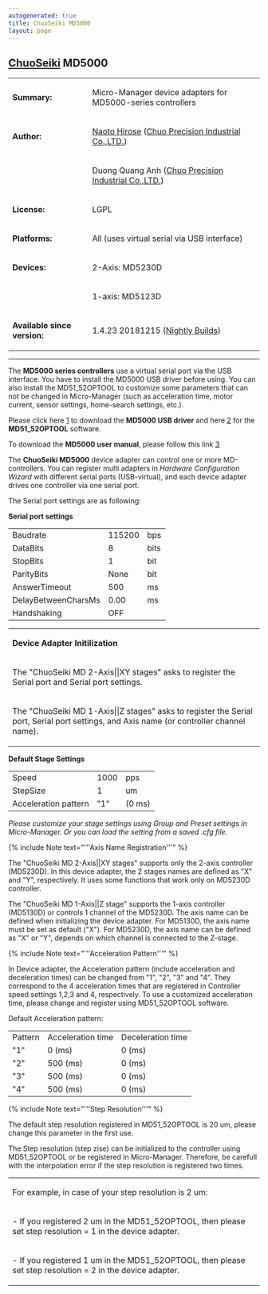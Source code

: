 ```yaml
---
autogenerated: true
title: ChuoSeiki MD5000
layout: page
---
```


## [ChuoSeiki](ChuoSeiki "wikilink") MD5000

<table>

<tr>

<td markdown="1">

**Summary:**

</td>

<td markdown="1">

Micro-Manager device adapters for MD5000-series controllers

</td>

</tr>

<tr>

<td markdown="1">

**Author:**

</td>

<td markdown="1">

[Naoto Hirose](https://micro-manager.org/wiki/User:Nowt75) ([Chuo
Precision Industrial Co.,LTD.](http://www.chuo.co.jp/english/))

</td>

</tr>

<tr>

<td markdown="1">

</td>

<td markdown="1">

Duong Quang Anh ([Chuo Precision Industrial
Co.,LTD.](http://www.chuo.co.jp/english/))

</td>

</tr>

<tr>

<td markdown="1">

**License:**

</td>

<td markdown="1">

LGPL

</td>

</tr>

<tr>

<td markdown="1">

**Platforms:**

</td>

<td markdown="1">

All (uses virtual serial via USB interface)

</td>

</tr>

<tr>

<td markdown="1">

**Devices:**

</td>

<td markdown="1">

2-Axis: MD5230D

</td>

</tr>

<tr>

<td markdown="1">

</td>

<td markdown="1">

1-axis: MD5123D

</td>

</tr>

<tr>

<td markdown="1">

**Available since version:**

</td>

<td markdown="1">

1.4.23 20181215 ([Nightly Builds](Nightly_Builds "wikilink"))

</td>

</tr>

</table>

-----

The <b>MD5000 series controllers</b> use a virtual serial port via the
USB interface. You have to install the MD5000 USB driver before using.
You can also install the MD51\_52OPTOOL to customize some parameters
that can not be changed in Micro-Manager (such as acceleration time,
motor current, sensor settings, home-search settings, etc.).

Please click here
[1](https://micro-manager.org/wiki/File:media/MD5000USBdriver.zip) to download
the <b>MD5000 USB driver</b> and here
[2](https://micro-manager.org/wiki/File:media/MD51_52OPTOOL.zip) for the
<b>MD51\_52OPTOOL</b> software.

To download the <b>MD5000 user manual</b>, please follow this link
[3](http://www.novaelec.co.jp/eng/down/file/media/Md515230de.pdf)

The <b>ChuoSeiki MD5000</b> device adapter can control one or more
MD-controllers. You can register multi adapters in <em>Hardware
Configuration Wizard</em> with different serial ports (USB-virtual), and
each device adapter drives one controller via one serial port.

The Serial port settings are as following:

**Serial port settings**

|                     |        |      |
| ------------------- | ------ | ---- |
| Baudrate            | 115200 | bps  |
| DataBits            | 8      | bits |
| StopBits            | 1      | bit  |
| ParityBits          | None   | bit  |
| AnswerTimeout       | 500    | ms   |
| DelayBetweenCharsMs | 0.00   | ms   |
| Handshaking         | OFF    |      |

<table>

<tr>

<td markdown="1">

**Device Adapter Initilization**

</td>

</tr>

<tr>

<td markdown="1">

The "ChuoSeiki MD 2-Axis||XY stages" asks to register the Serial port
and Serial port settings.

</td>

</tr>

<tr>

<td markdown="1">

The "ChuoSeiki MD 1-Axis||Z stages" asks to register the Serial port,
Serial port settings, and Axis name (or controller channel name).

</td>

</tr>

</table>

**Default Stage Settings**

|                      |      |        |
| -------------------- | ---- | ------ |
| Speed                | 1000 | pps    |
| StepSize             | 1    | um     |
| Acceleration pattern | "1"  | (0 ms) |

<em>Please customize your stage settings using <em>Group</em> and
<em>Preset settings</em> in Micro-Manager. Or you can load the setting
from a saved .cfg file.</em>

{% include Note text="'''Axis Name Registration'''" %}

The "ChuoSeiki MD 2-Axis||XY stages" supports only the 2-axis controller
(MD5230D). In this device adapter, the 2 stages names are defined as "X"
and "Y", respectively. It uses some functions that work only on MD5230D
controller.

The "ChuoSeiki MD 1-Axis||Z stage" supports the 1-axis controller
(MD5130D) or controls 1 channel of the MD5230D. The axis name can be
defined when initializing the device adapter. For MD5130D, the axis name
must be set as default ("X"). For MD5230D, the axis name can be defined
as "X" or "Y", depends on which channel is connected to the Z-stage.

{% include Note text="'''Acceleration Pattern'''" %}

In Device adapter, the Acceleration pattern (include acceleration and
deceleration times) can be changed from "1", "2", "3" and "4". They
correspond to the 4 acceleration times that are registered in Controller
speed settings 1,2,3 and 4, respectively. To use a customized
acceleration time, please change and register using MD51\_52OPTOOL
software.

Default Acceleration pattern:

|         |                   |                   |
| ------- | ----------------- | ----------------- |
| Pattern | Acceleration time | Deceleration time |
| "1"     | 0 (ms)            | 0 (ms)            |
| "2"     | 500 (ms)          | 0 (ms)            |
| "3"     | 500 (ms)          | 0 (ms)            |
| "4"     | 500 (ms)          | 0 (ms)            |

{% include Note text="'''Step Resolution'''" %}

The default step resolution registered in MD51\_52OPTOOL is 20 um,
please change this parameter in the first use.

The Step resolution (step zise) can be initialized to the controller
using MD51\_52OPTOOL or be registered in Micro-Manager. Therefore, be
carefull with the interpolation error if the step resolution is
registered two times.

<table>

<tr>

<td markdown="1">

For example, in case of your step resolution is 2 um:

</td>

</tr>

<tr>

<td markdown="1">

\- If you registered 2 um in the MD51\_52OPTOOL, then please set step
resolution = 1 in the device adapter.

</td>

</tr>

<tr>

<td markdown="1">

\- If you registered 1 um in the MD51\_52OPTOOL, then please set step
resolution = 2 in the device adapter.

</td>

</tr>

</table>
